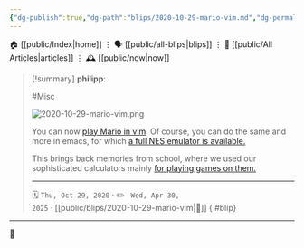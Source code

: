 ```yaml
---
{"dg-publish":true,"dg-path":"blips/2020-10-29-mario-vim.md","dg-permalink":"2020/10/29/mario-vim/","permalink":"/2020/10/29/mario-vim/","title":"philipp @ 2020-10-29"}
---
```



<div class="transclusion internal-embed is-loaded"><div class="markdown-embed">




🏠 [[public/Index\|home]]  ⋮ 🗣️ [[public/all-blips\|blips]] ⋮  📝 [[public/All Articles\|articles]]  ⋮ 🕰️ [[public/now\|now]]


</div></div>


> [!summary] **philipp**:
>
> #Misc
>
> ![2020-10-29-mario-vim.png](/img/user/attachments/2020-10-29-mario-vim.png)
>
> You can now [play Mario in vim](https://github.com/rbtnn/vim-mario). Of course,
> you can do the same and more in emacs, for which [a full NES emulator is
> available.](https://github.com/gongo/emacs-nes)
>
> This brings back memories from school, where we used our sophisticated calculators
> mainly [for playing games on them.](https://www.ocf.berkeley.edu/~pad/ti92p.html)
> - - -
>
> 🗓️ <code>Thu, Oct 29, 2020</code>  · ✏️ <code> Wed, Apr 30, 2025</code>  · [[public/blips/2020-10-29-mario-vim\|🔗]]
{ #blip}


- - -

 👾
